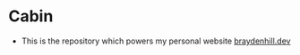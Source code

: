 # Cabin

-   This is the repository which powers my personal website [braydenhill.dev](https://www.braydenhill.dev)
